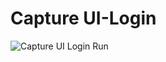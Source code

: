 # Capture UI-Login
![Capture UI Login Run](https://user-images.githubusercontent.com/26475029/92604009-31c4e100-f2da-11ea-92e4-d505431c3fbf.PNG)
